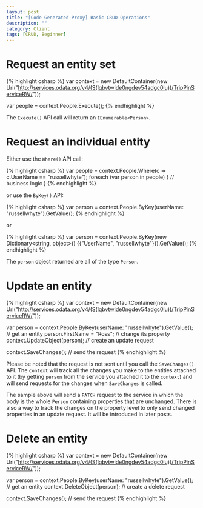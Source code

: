 ```yaml
---
layout: post
title: "[Code Generated Proxy] Basic CRUD Operations"
description: ""
category: Client
tags: [CRUD, Beginner]
---
```


# Request an entity set

{% highlight csharp %}
var context = new DefaultContainer(new Uri("http://services.odata.org/v4/(S(lqbvtwide0ngdev54adgc0lu))/TripPinServiceRW/"));

var people = context.People.Execute();
{% endhighlight %}

The `Execute()` API call will return an `IEnumerable<Person>`.

# Request an individual entity

Either use the `Where()` API call:

{% highlight csharp %}
var people = context.People.Where(c => c.UserName == "russellwhyte");
foreach (var person in people)
{
    // business logic
}
{% endhighlight %}

or use the `ByKey()` API:

{% highlight csharp %}
var person = context.People.ByKey(userName: "russellwhyte").GetValue();
{% endhighlight %}

or

{% highlight csharp %}
var person = context.People.ByKey(new Dictionary<string, object>() {{"UserName", "russellwhyte"}}).GetValue();
{% endhighlight %}

The `person` object returned are all of the type `Person`.

# Update an entity

{% highlight csharp %}
var context = new DefaultContainer(new Uri("http://services.odata.org/v4/(S(lqbvtwide0ngdev54adgc0lu))/TripPinServiceRW/"));

var person = context.People.ByKey(userName: "russellwhyte").GetValue(); // get an entity
person.FirstName = "Ross"; // change its property
context.UpdateObject(person); // create an update request

context.SaveChanges(); // send the request
{% endhighlight %}

Please be noted that the request is not sent until you call the `SaveChanges()` API. The `context` will track all the changes you make to the entities attached to it (by getting `person` from the service you attached it to the `context`) and will send requests for the changes when `SaveChanges` is called.

The sample above will send a `PATCH` request to the service in which the body is the whole `Person` containing properties that are unchanged. There is also a way to track the changes on the property level to only send changed properties in an update request. It will be introduced in later posts.

# Delete an entity

{% highlight csharp %}
var context = new DefaultContainer(new Uri("http://services.odata.org/v4/(S(lqbvtwide0ngdev54adgc0lu))/TripPinServiceRW/"));

var person = context.People.ByKey(userName: "russellwhyte").GetValue(); // get an entity
context.DeleteObject(person); // create a delete request

context.SaveChanges(); // send the request
{% endhighlight %}